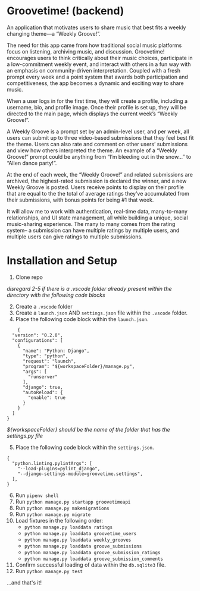 # Groovetime! (backend)

An application that motivates users to share music that best fits a weekly changing theme—a “Weekly Groove!”.

The need for this app came from how traditional social music platforms focus on listening, archiving music, and discussion. Groovetime! encourages users to think critically about their music choices, participate in a low-commitment weekly event, and interact with others in a fun way with an emphasis on community-driven interpretation. Coupled with a fresh prompt every week and a point system that awards both participation and competitiveness, the app becomes a dynamic and exciting way to share music. 

When a user logs in for the first time, they will create a profile, including a username, bio, and profile image. Once their profile is set up, they will be directed to the main page, which displays the current week’s “Weekly Groove!”.

A Weekly Groove is a prompt set by an admin-level user, and per week, all users can submit up to three video-based submissions that they feel best fit the theme. Users can also rate and comment on other users’ submissions and view how others interpreted the theme. An example of a “Weekly Groove!” prompt could be anything from “I’m bleeding out in the snow…” to “Alien dance party!”.

At the end of each week, the “Weekly Groove!” and related submissions are archived, the highest-rated submission is declared the winner, and a new Weekly Groove is posted. Users receive points to display on their profile that are equal to the the total of average ratings they’ve accumulated from their submissions, with bonus points for being #1 that week.

It will allow me to work with authentication, real-time data, many-to-many relationships, and UI state management, all while building a unique, social music-sharing experience. The many to many comes from the rating system– a submission can have multiple ratings by multiple users, and multiple users can give ratings to multiple submissions.

# Installation and Setup

1. Clone repo

_disregard 2-5 if there is a .vscode folder already present within the directory with the following code blocks_

2. Create a ```.vscode``` folder
3. Create a ```launch.json``` AND ```settings.json``` file within the ```.vscode``` folder.
4. Place the following code block within the ```launch.json```. 
```
    {
  "version": "0.2.0",
  "configurations": [
    {
      "name": "Python: Django",
      "type": "python",
      "request": "launch",
      "program": "${workspaceFolder}/manage.py",
      "args": [
        "runserver"
      ],
      "django": true,
      "autoReload": {
        "enable": true
      }
    }
  ]
} 
```
_${workspaceFolder} should be the name of the folder that has the settings.py file_

5. Place the following code block within the ```settings.json```.
```
{
  "python.linting.pylintArgs": [
    "--load-plugins=pylint_django",
    "--django-settings-module=groovetime.settings",
  ],
}
```
6. Run ```pipenv shell```
7. Run ```python manage.py startapp groovetimeapi```
8. Run ```python manage.py makemigrations```
9. Run ```python manage.py migrate```
10. Load fixtures in the following order:
    -  ```python manage.py loaddata ratings```
    -  ```python manage.py loaddata groovetime_users```
    -  ```python manage.py loaddata weekly_grooves```
    -  ```python manage.py loaddata groove_submissions```
    -  ```python manage.py loaddata groove_submission_ratings```
    -  ```python manage.py loaddata groove_submission_comments```
11. Confirm successful loading of data within the `db.sqlite3` file.
12. Run ```python manage.py test```

...and that's it!


